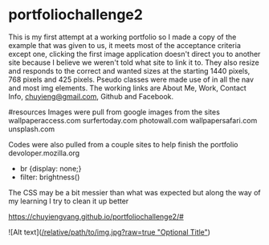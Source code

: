 # portfoliochallenge2
This is my first attempt at a working portfolio so I made a copy of the example that was given to us, it meets most of the acceptance criteria except one, clicking the first image application doesn't direct you to another site because I believe we weren't told what site to link it to.  They also resize and responds to the correct and wanted sizes at the starting 1440 pixels, 768 pixels and 425 pixels.  Pseudo classes were made use of in all the nav and most img elements. The working links are About Me, Work, Contact Info, chuyieng@gmail.com, Github and Facebook.
 
#resources
 Images were pull from google images from the sites
  wallpaperaccess.com
  surfertoday.com
  photowall.com
  wallpapersafari.com
  unsplash.com
  
  Codes were also pulled from a couple sites to help finish the portfolio
  devoloper.mozilla.org
   - br {display: none;}
   - filter: brightness()
  
  The CSS may be a bit messier than what was expected but along the way of my learning I try to clean it up better
   
  https://chuyiengvang.github.io/portfoliochallenge2/#
  
![Alt text]([/relative/path/to/img.jpg?raw=true "Optional Title"](https://github.com/ChuyiengVang/portfoliochallenge2/blob/main/chuyiengvang.github.io_portfoliochallenge2_%20(1).png))
